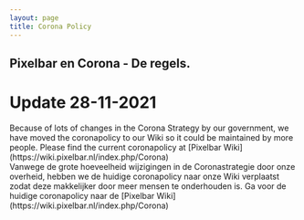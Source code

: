 ```yaml
---
layout: page
title: Corona Policy
---
```


## Pixelbar en Corona - De regels.

# Update 28-11-2021

<p class="message">
Because of lots of changes in the Corona Strategy by our government, we have moved the coronapolicy to our Wiki so it could be maintained by more people. Please find the current coronapolicy at [Pixelbar Wiki](https://wiki.pixelbar.nl/index.php/Corona)
<br>
Vanwege de grote hoeveelheid wijzigingen in de Coronastrategie door onze overheid, hebben we de huidige coronapolicy naar onze Wiki verplaatst zodat deze makkelijker door meer mensen te onderhouden is. Ga voor de huidige coronapolicy naar de [Pixelbar Wiki](https://wiki.pixelbar.nl/index.php/Corona)
<p>
